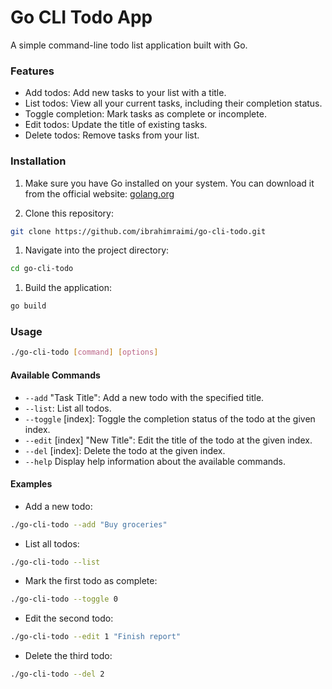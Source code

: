 # Go CLI Todo App

A simple command-line todo list application built with Go.

### Features

- Add todos: Add new tasks to your list with a title.
- List todos: View all your current tasks, including their completion status.
- Toggle completion: Mark tasks as complete or incomplete.
- Edit todos: Update the title of existing tasks.
- Delete todos: Remove tasks from your list.

### Installation

1. Make sure you have Go installed on your system. You can download it from the official website: [golang.org](https://golang.org)

1. Clone this repository:

```sh
git clone https://github.com/ibrahimraimi/go-cli-todo.git
```

1. Navigate into the project directory:

```sh
cd go-cli-todo
```

1. Build the application:

```sh
go build
```

### Usage

```sh
./go-cli-todo [command] [options]
```

#### Available Commands

- `--add` "Task Title": Add a new todo with the specified title.
- `--list`: List all todos.
- `--toggle` [index]: Toggle the completion status of the todo at the given index.
- `--edit` [index] "New Title": Edit the title of the todo at the given index.
- `--del` [index]: Delete the todo at the given index.
- `--help` Display help information about the available commands.

#### Examples

- Add a new todo:


```sh
./go-cli-todo --add "Buy groceries"
```

- List all todos:

```sh
./go-cli-todo --list
```

- Mark the first todo as complete:

```sh
./go-cli-todo --toggle 0
```

- Edit the second todo:

```sh
./go-cli-todo --edit 1 "Finish report"
```

- Delete the third todo:

```sh
./go-cli-todo --del 2
```
